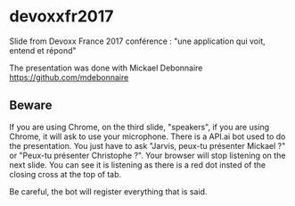 # devoxxfr2017
Slide from Devoxx France 2017 conférence : "une application qui voit, entend et répond"

The presentation was done with Mickael Debonnaire https://github.com/mdebonnaire

## Beware

If you are using Chrome, on the third slide, "speakers", if you are using Chrome, it will ask to use your microphone. There is a API.ai bot used to do the presentation.
You just have to ask "Jarvis, peux-tu présenter Mickael ?" or "Peux-tu présenter Christophe ?".
Your browser will stop listening on the next slide.
You can see it is listening as there is a red dot insted of the closing cross at the top of tab.

Be careful, the bot will register everything that is said.

